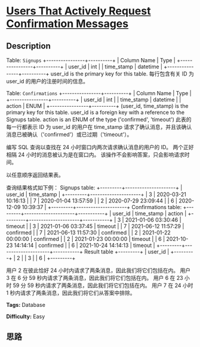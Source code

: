 # [Users That Actively Request Confirmation Messages][title]

## Description

Table: `Signups`
            +----------------+----------+    | Column Name    | Type     |    +----------------+----------+    | user_id        | int      |    | time_stamp     | datetime |    +----------------+----------+    user_id is the primary key for this table.    每行包含有关 ID 为 user_id 的用户的注册时间的信息。



Table: `Confirmations`
            +----------------+----------+    | Column Name    | Type     |    +----------------+----------+    | user_id        | int      |    | time_stamp     | datetime |    | action         | ENUM     |    +----------------+----------+    (user_id, time_stamp) is the primary key for this table.    user_id is a foreign key with a reference to the Signups table.    action is an ENUM of the type ('confirmed', 'timeout')    此表的每一行都表示 ID 为 user_id 的用户在 time_stamp 请求了确认消息，并且该确认消息已被确认（'confirmed'）或已过期（'timeout'）。

编写 SQL 查询以查找在 24 小时窗口内两次请求确认消息的用户的 ID。 两个正好相隔 24 小时的消息被认为是在窗口内。
该操作不会影响答案，只会影响请求时间。

以任意顺序返回结果表。

查询结果格式如下例：
            Signups table:    +---------+---------------------+    | user_id | time_stamp          |    +---------+---------------------+    | 3       | 2020-03-21 10:16:13 |    | 7       | 2020-01-04 13:57:59 |    | 2       | 2020-07-29 23:09:44 |    | 6       | 2020-12-09 10:39:37 |    +---------+---------------------+        Confirmations table:    +---------+---------------------+-----------+    | user_id | time_stamp          | action    |    +---------+---------------------+-----------+    | 3       | 2021-01-06 03:30:46 | timeout   |    | 3       | 2021-01-06 03:37:45 | timeout   |    | 7       | 2021-06-12 11:57:29 | confirmed |    | 7       | 2021-06-13 11:57:30 | confirmed |    | 2       | 2021-01-22 00:00:00 | confirmed |    | 2       | 2021-01-23 00:00:00 | timeout   |    | 6       | 2021-10-23 14:14:14 | confirmed |    | 6       | 2021-10-24 14:14:13 | timeout   |    +---------+---------------------+-----------+        Result table    +---------+    | user_id |    +---------+    | 2       |    | 3       |    | 6       |    +---------+    



用户 2 在彼此恰好 24 小时内请求了两条消息，因此我们将它们包括在内。 用户 3 在 6 分 59 秒内请求了两条消息，因此我们将它们包括在内。 用户
6 在 23 小时 59 分 59 秒内请求了两条消息，因此我们将它们包括在内。 用户 7 在 24 小时 1
秒内请求了两条消息，因此我们将它们从答案中排除。


**Tags:** Database

**Difficulty:** Easy

## 思路

[title]: https://leetcode-cn.com/problems/users-that-actively-request-confirmation-messages
